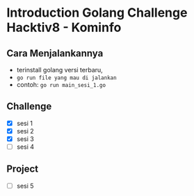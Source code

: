 # Introduction Golang Challenge Hacktiv8 - Kominfo

## Cara Menjalankannya

- terinstall golang versi terbaru,
- `go run file yang mau di jalankan`
- contoh: `go run main_sesi_1.go`

## Challenge

- [x] sesi 1
- [x] sesi 2
- [x] sesi 3
- [ ] sesi 4

## Project

- [ ] sesi 5